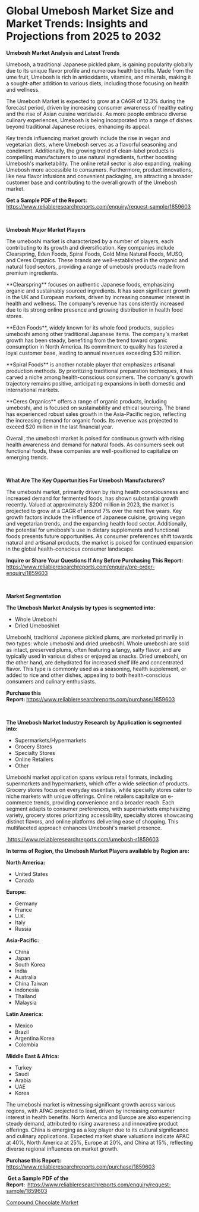 <p><h1>Global Umebosh Market Size and Market Trends: Insights and Projections from 2025 to 2032</h1></p><p><strong>Umebosh Market Analysis and Latest Trends</strong></p>
<p><p>Umebosh, a traditional Japanese pickled plum, is gaining popularity globally due to its unique flavor profile and numerous health benefits. Made from the ume fruit, Umebosh is rich in antioxidants, vitamins, and minerals, making it a sought-after addition to various diets, including those focusing on health and wellness. </p><p>The Umebosh Market is expected to grow at a CAGR of 12.3% during the forecast period, driven by increasing consumer awareness of healthy eating and the rise of Asian cuisine worldwide. As more people embrace diverse culinary experiences, Umebosh is being incorporated into a range of dishes beyond traditional Japanese recipes, enhancing its appeal.</p><p>Key trends influencing market growth include the rise in vegan and vegetarian diets, where Umebosh serves as a flavorful seasoning and condiment. Additionally, the growing trend of clean-label products is compelling manufacturers to use natural ingredients, further boosting Umebosh's marketability. The online retail sector is also expanding, making Umebosh more accessible to consumers. Furthermore, product innovations, like new flavor infusions and convenient packaging, are attracting a broader customer base and contributing to the overall growth of the Umebosh market.</p></p>
<p><strong>Get a Sample PDF of the Report:&nbsp;</strong> <a href="https://www.reliableresearchreports.com/enquiry/request-sample/1859603?utm_campaign=3446&utm_medium=2&utm_source=Github&utm_content=ia&utm_term=07042025&utm_id=umebosh">https://www.reliableresearchreports.com/enquiry/request-sample/1859603</a></p>
<p>&nbsp;</p>
<p><strong>Umebosh Major Market Players</strong></p>
<p><p>The umeboshi market is characterized by a number of players, each contributing to its growth and diversification. Key companies include Clearspring, Eden Foods, Spiral Foods, Gold Mine Natural Foods, MUSO, and Ceres Organics. These brands are well-established in the organic and natural food sectors, providing a range of umeboshi products made from premium ingredients.</p><p>**Clearspring** focuses on authentic Japanese foods, emphasizing organic and sustainably sourced ingredients. It has seen significant growth in the UK and European markets, driven by increasing consumer interest in health and wellness. The company's revenue has consistently increased due to its strong online presence and growing distribution in health food stores.</p><p>**Eden Foods**, widely known for its whole food products, supplies umeboshi among other traditional Japanese items. The company's market growth has been steady, benefiting from the trend toward organic consumption in North America. Its commitment to quality has fostered a loyal customer base, leading to annual revenues exceeding $30 million.</p><p>**Spiral Foods** is another notable player that emphasizes artisanal production methods. By prioritizing traditional preparation techniques, it has carved a niche among health-conscious consumers. The company's growth trajectory remains positive, anticipating expansions in both domestic and international markets.</p><p>**Ceres Organics** offers a range of organic products, including umeboshi, and is focused on sustainability and ethical sourcing. The brand has experienced robust sales growth in the Asia-Pacific region, reflecting the increasing demand for organic foods. Its revenue was projected to exceed $20 million in the last financial year.</p><p>Overall, the umeboshi market is poised for continuous growth with rising health awareness and demand for natural foods. As consumers seek out functional foods, these companies are well-positioned to capitalize on emerging trends.</p></p>
<p>&nbsp;</p>
<p><strong>What Are The Key Opportunities For Umebosh Manufacturers?</strong></p>
<p><p>The umeboshi market, primarily driven by rising health consciousness and increased demand for fermented foods, has shown substantial growth recently. Valued at approximately $200 million in 2023, the market is projected to grow at a CAGR of around 7% over the next five years. Key growth factors include the influence of Japanese cuisine, growing vegan and vegetarian trends, and the expanding health food sector. Additionally, the potential for umeboshi's use in dietary supplements and functional foods presents future opportunities. As consumer preferences shift towards natural and artisanal products, the market is poised for continued expansion in the global health-conscious consumer landscape.</p></p>
<p><strong>Inquire or Share Your Questions If Any Before Purchasing This Report:</strong> <a href="https://www.reliableresearchreports.com/enquiry/pre-order-enquiry/1859603?utm_campaign=3446&utm_medium=2&utm_source=Github&utm_content=ia&utm_term=07042025&utm_id=umebosh">https://www.reliableresearchreports.com/enquiry/pre-order-enquiry/1859603</a></p>
<p>&nbsp;</p>
<p><strong>Market Segmentation</strong></p>
<p><strong>The Umebosh Market Analysis by types is segmented into:</strong></p>
<p><ul><li>Whole Umeboshi</li><li>Dried Umeboshiet</li></ul></p>
<p><p>Umeboshi, traditional Japanese pickled plums, are marketed primarily in two types: whole umeboshi and dried umeboshi. Whole umeboshi are sold as intact, preserved plums, often featuring a tangy, salty flavor, and are typically used in various dishes or enjoyed as snacks. Dried umeboshi, on the other hand, are dehydrated for increased shelf life and concentrated flavor. This type is commonly used as a seasoning, health supplement, or added to rice and other dishes, appealing to both health-conscious consumers and culinary enthusiasts.</p></p>
<p><strong>Purchase this Report:&nbsp;</strong><a href="https://www.reliableresearchreports.com/purchase/1859603?utm_campaign=3446&utm_medium=2&utm_source=Github&utm_content=ia&utm_term=07042025&utm_id=umebosh">https://www.reliableresearchreports.com/purchase/1859603</a></p>
<p>&nbsp;</p>
<p><strong>The Umebosh Market Industry Research by Application is segmented into:</strong></p>
<p><ul><li>Supermarkets/Hypermarkets</li><li>Grocery Stores</li><li>Specialty Stores</li><li>Online Retailers</li><li>Other</li></ul></p>
<p><p>Umeboshi market application spans various retail formats, including supermarkets and hypermarkets, which offer a wide selection of products. Grocery stores focus on everyday essentials, while specialty stores cater to niche markets with unique offerings. Online retailers capitalize on e-commerce trends, providing convenience and a broader reach. Each segment adapts to consumer preferences, with supermarkets emphasizing variety, grocery stores prioritizing accessibility, specialty stores showcasing distinct flavors, and online platforms delivering ease of shopping. This multifaceted approach enhances Umeboshi's market presence.</p></p>
<p><a href="https://www.reliableresearchreports.com/umebosh-r1859603?utm_campaign=3446&utm_medium=2&utm_source=Github&utm_content=ia&utm_term=07042025&utm_id=umebosh">&nbsp;https://www.reliableresearchreports.com/umebosh-r1859603</a></p>
<p><strong>In terms of Region, the Umebosh Market Players available by Region are:</strong></p>
<p>
    <p> <strong> North America: </strong>
        <ul>
            <li>United States</li>
            <li>Canada</li>
        </ul>
        </p> 
    <p> <strong> Europe: </strong>
        <ul>
            <li>Germany</li>
            <li>France</li>
            <li>U.K.</li>
            <li>Italy</li>
            <li>Russia</li>
        </ul>
        </p> 
    <p> <strong> Asia-Pacific: </strong>
        <ul>
            <li>China</li>
            <li>Japan</li>
            <li>South Korea</li>
            <li>India</li>
            <li>Australia</li>
            <li>China Taiwan</li>
            <li>Indonesia</li>
            <li>Thailand</li>
            <li>Malaysia</li>
        </ul>
        </p> 
    <p> <strong> Latin America: </strong>
        <ul>
            <li>Mexico</li>
            <li>Brazil</li>
            <li>Argentina Korea</li>
            <li>Colombia</li>
        </ul>
        </p> 
    <p> <strong> Middle East & Africa: </strong>
        <ul>
            <li>Turkey</li>
            <li>Saudi</li>
            <li>Arabia</li>
            <li>UAE</li>
            <li>Korea</li>
        </ul>
    </p>
    </p>
<p><p>The umeboshi market is witnessing significant growth across various regions, with APAC projected to lead, driven by increasing consumer interest in health benefits. North America and Europe are also experiencing steady demand, attributed to rising awareness and innovative product offerings. China is emerging as a key player due to its cultural significance and culinary applications. Expected market share valuations indicate APAC at 40%, North America at 25%, Europe at 20%, and China at 15%, reflecting diverse regional influences on market growth.</p></p>
<p><strong>Purchase this Report: </strong><a href="https://www.reliableresearchreports.com/purchase/1859603?utm_campaign=3446&utm_medium=2&utm_source=Github&utm_content=ia&utm_term=07042025&utm_id=umebosh">https://www.reliableresearchreports.com/purchase/1859603</a></p>
<p>&nbsp;<strong>Get a Sample PDF of the Report:&nbsp;&nbsp;</strong><a href="https://www.reliableresearchreports.com/enquiry/request-sample/1859603?utm_campaign=3446&utm_medium=2&utm_source=Github&utm_content=ia&utm_term=07042025&utm_id=umebosh">https://www.reliableresearchreports.com/enquiry/request-sample/1859603</a></p>
<p><strong></strong></p>
<p><p><a href="https://github.com/popoialraih3/Market-Research-Report-List-1/blob/main/compound-chocolate-market.md?utm_campaign=3446&utm_medium=2&utm_source=Github&utm_content=ia&utm_term=07042025&utm_id=umebosh">Compound Chocolate Market</a></p></p>